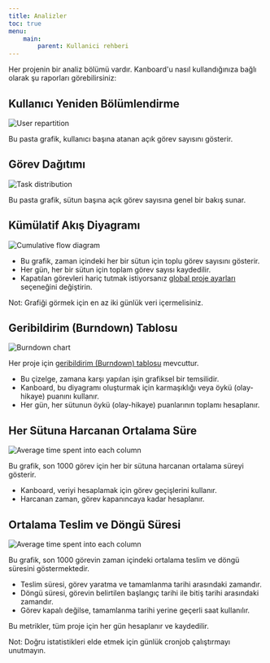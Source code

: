 ```yaml
---
title: Analizler
toc: true
menu:
    main:
        parent: Kullanici rehberi
---
```


Her projenin bir analiz bölümü vardır. Kanboard'u nasıl kullandığınıza bağlı olarak şu raporları görebilirsiniz:

Kullanıcı Yeniden Bölümlendirme
-------------------------------

![User repartition](/images/v1/user-repartition.png)

Bu pasta grafik, kullanıcı başına atanan açık görev sayısını gösterir.

Görev Dağıtımı
--------------

![Task distribution](/images/v1/task-distribution.png)

Bu pasta grafik, sütun başına açık görev sayısına genel bir bakış sunar.

Kümülatif Akış Diyagramı
------------------------

![Cumulative flow diagram](/images/v1/cfd.png)

- Bu grafik, zaman içindeki her bir sütun için toplu görev sayısını gösterir.
- Her gün, her bir sütun için toplam görev sayısı kaydedilir.
- Kapatılan görevleri hariç tutmak istiyorsanız [global proje ayarları](project-configuration.markdown) seçeneğini değiştirin.

Not: Grafiği görmek için en az iki günlük veri içermelisiniz.

Geribildirim (Burndown) Tablosu
-------------------------------

![Burndown chart](/images/v1/burndown-chart.png)

Her proje için [geribildirim (Burndown) tablosu](http://en.wikipedia.org/wiki/Burn_down_chart) mevcuttur.

- Bu çizelge, zamana karşı yapılan işin grafiksel bir temsilidir.
- Kanboard, bu diyagramı oluşturmak için karmaşıklığı veya öykü (olay-hikaye) puanını kullanır.
- Her gün, her sütunun öykü (olay-hikaye) puanlarının toplamı hesaplanır.

Her Sütuna Harcanan Ortalama Süre
---------------------------------

![Average time spent into each column](/images/v1/average-time-spent-into-each-column.png)

Bu grafik, son 1000 görev için her bir sütuna harcanan ortalama süreyi gösterir.

- Kanboard, veriyi hesaplamak için görev geçişlerini kullanır.
- Harcanan zaman, görev kapanıncaya kadar hesaplanır.

Ortalama Teslim ve Döngü Süresi
-------------------------------

![Average time spent into each column](/images/v1/average-lead-cycle-time.png)

Bu grafik, son 1000 görevin zaman içindeki ortalama teslim ve döngü süresini göstermektedir.

- Teslim süresi, görev yaratma ve tamamlanma tarihi arasındaki zamandır.
- Döngü süresi, görevin belirtilen başlangıç tarihi ile bitiş tarihi arasındaki zamandır.
- Görev kapalı değilse, tamamlanma tarihi yerine geçerli saat kullanılır.

Bu metrikler, tüm proje için her gün hesaplanır ve kaydedilir.

Not: Doğru istatistikleri elde etmek için günlük cronjob çalıştırmayı unutmayın.


